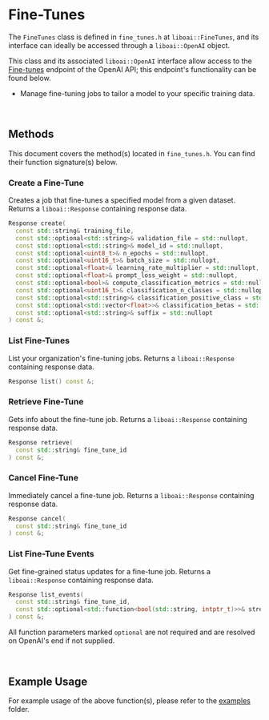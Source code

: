 <h1>Fine-Tunes</h1>
<p>The <code>FineTunes</code> class is defined in <code>fine_tunes.h</code> at <code>liboai::FineTunes</code>, and its interface can ideally be accessed through a <code>liboai::OpenAI</code> object.

This class and its associated <code>liboai::OpenAI</code> interface allow access to the <a href="https://beta.openai.com/docs/api-reference/fine-tunes">Fine-tunes</a> endpoint of the OpenAI API; this endpoint's functionality can be found below.</p>
- Manage fine-tuning jobs to tailor a model to your specific training data.

<br>
<h2>Methods</h2>
<p>This document covers the method(s) located in <code>fine_tunes.h</code>. You can find their function signature(s) below.</p>

<h3>Create a Fine-Tune</h3>
<p>Creates a job that fine-tunes a specified model from a given dataset. Returns a <code>liboai::Response</code> containing response data.</p>

```cpp
Response create(
  const std::string& training_file,
  const std::optional<std::string>& validation_file = std::nullopt,
  const std::optional<std::string>& model_id = std::nullopt,
  const std::optional<uint8_t>& n_epochs = std::nullopt,
  const std::optional<uint16_t>& batch_size = std::nullopt,
  const std::optional<float>& learning_rate_multiplier = std::nullopt,
  const std::optional<float>& prompt_loss_weight = std::nullopt,
  const std::optional<bool>& compute_classification_metrics = std::nullopt,
  const std::optional<uint16_t>& classification_n_classes = std::nullopt,
  const std::optional<std::string>& classification_positive_class = std::nullopt,
  const std::optional<std::vector<float>>& classification_betas = std::nullopt,
  const std::optional<std::string>& suffix = std::nullopt
) const &;	
```

<h3>List Fine-Tunes</h3>
<p>List your organization's fine-tuning jobs. Returns a <code>liboai::Response</code> containing response data.</p>

```cpp
Response list() const &;
```

<h3>Retrieve Fine-Tune</h3>
<p>Gets info about the fine-tune job. Returns a <code>liboai::Response</code> containing response data.</p>
  
```cpp
Response retrieve(
  const std::string& fine_tune_id
) const &;
```

<h3>Cancel Fine-Tune</h3>
<p>Immediately cancel a fine-tune job. Returns a <code>liboai::Response</code> containing response data.</p>
  
```cpp
Response cancel(
  const std::string& fine_tune_id
) const &;			
```

<h3>List Fine-Tune Events</h3>
<p>Get fine-grained status updates for a fine-tune job. Returns a <code>liboai::Response</code> containing response data.</p>
  
```cpp
Response list_events(
  const std::string& fine_tune_id,
  const std::optional<std::function<bool(std::string, intptr_t)>>& stream = std::nullopt
) const &;
```

<p>All function parameters marked <code>optional</code> are not required and are resolved on OpenAI's end if not supplied.</p>

<br>
<h2>Example Usage</h2>
<p>For example usage of the above function(s), please refer to the <a href="./examples">examples</a> folder.
